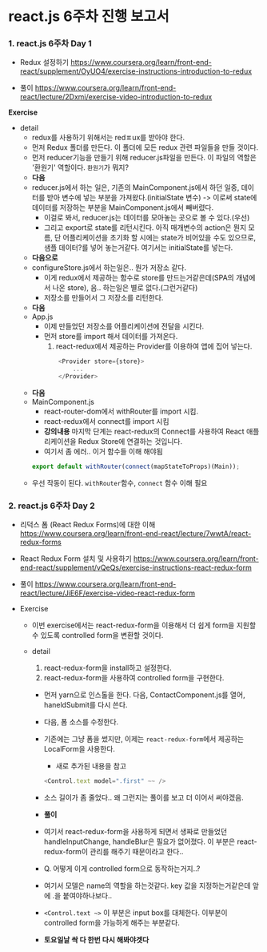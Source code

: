 # react.js 6주차 진행 보고서

### 1. react.js 6주차 Day 1
- Redux 설정하기
https://www.coursera.org/learn/front-end-react/supplement/OyUO4/exercise-instructions-introduction-to-redux

- 풀이
https://www.coursera.org/learn/front-end-react/lecture/2Dxmi/exercise-video-introduction-to-redux

**Exercise**
- detail
    - redux를 사용하기 위해서는 redㅍux를 받아야 한다.
    - 먼저 Redux 폴더를 만든다. 이 폴더에 모든 redux 관련 파일들을 만들 것이다.
    - 먼저 reducer기능을 만들기 위해 reducer.js파일을 만든다. 이 파일의 역할은 '환원기' 역할이다. `환원기`가 뭐지?
    - **다음**
    - reducer.js에서 하는 일은, 기존의 MainComponent.js에서 하던 일중, 데이터를 받아 변수에 넣는 부분을 가져왔다.(initialState 변수) -> 이로써 state에 데이터를 저장하는 부분을 MainComponent.js에서 빼버렸다.
        - 이걸로 봐서, reducer.js는 데이터를 모아놓는 곳으로 볼 수 있다.(우선)
        - 그리고 export로 state를 리턴시킨다. 아직 매개변수의 action은 뭔지 모름, 단 어플리케이션을 초기화 할 시에는 state가 비어있을 수도 있으므로, 샘플 데이터?를 넣어 놓는거같다. 여기서는 initialState를 넣는다.
    - **다음으로**
    - configureStore.js에서 하는일은.. 뭔가 저장소 같다.
        - 이게 redux에서 제공하는 함수로 store를 만드는거같은데(SPA의 개념에서 나온 store), 음.. 하는일은 별로 없다.(그런거같다)
        - 저장소를 만들어서 그 저장소를 리턴한다.
    - **다음**
    - App.js
        - 이제 만들었던 저장소를 어플리케이션에 전달을 시킨다.
        - 먼저 store를 import 해서 데이터를 가져온다.
            1. react-redux에서 제공하는 Provider를 이용하여 앱에 집어 넣는다.
            ```javascript
                <Provider store={store}>
                    ...
                </Provider>
            ```
    - **다음**
    - MainComponent.js
        - react-router-dom에서 withRouter를 import 시킴.
        - react-redux에서 connect를 import 시킴
        - **강의내용** 마지막 단계는 react-redux의 Connect를 사용하여 React 애플리케이션을 Redux Store에 연결하는 것입니다.
        - 여기서 좀 에러.. 이거 함수들 이해 해야됨
        ```javascript
        export default withRouter(connect(mapStateToProps)(Main));
        ```
    - 우선 작동이 된다. ```withRouter```함수, ```connect``` 함수 이해 필요

### 2. react.js 6주차 Day 2

- 리덕스 폼 (React Redux Forms)에 대한 이해
https://www.coursera.org/learn/front-end-react/lecture/7wwtA/react-redux-forms

- React Redux Form 설치 및 사용하기
https://www.coursera.org/learn/front-end-react/supplement/vQeQs/exercise-instructions-react-redux-form

- 풀이
https://www.coursera.org/learn/front-end-react/lecture/JiE6F/exercise-video-react-redux-form

- Exercise
    - 이번 exercise에서는 react-redux-form을 이용해서 더 쉽게 form을 지원할 수 있도록 controlled form을 변환할 것이다.
    
    - detail
        1. react-redux-form을 install하고 설정한다.
        2. react-redux-form을 사용하여 controlled form을 구현한다.

        - 먼저 yarn으로 인스톨을 한다. 다음, ContactComponent.js를 열어, haneldSubmit를 다시 쓴다.
        - 다음, 폼 소스를 수정한다.
        - 기존에는 그냥 폼을 썼지만, 이제는 `react-redux-form`에서 제공하는 LocalForm을 사용한다.
            - 새로 추가된 내용을 참고
            ```javascript
            <Control.text model=".first" ~~ />
            ```
        - 소스 길이가 좀 줄었다.. 왜 그런지는 풀이를 보고 더 이어서 써야겠음.
        - **풀이**
        - 여기서 react-redux-form을 사용하게 되면서 생짜로 만들었던 handleInputChange, handleBlur은 필요가 없어졌다. 이 부분은 react-redux-form이 관리를 해주기 때문이라고 한다..
        - Q. 어떻게 이게 controlled form으로 동작하는거지..? 
        - 여기서 모델은 name의 역할을 하는것같다. key 값을 지정하는거같은데 앞에 .을 붙여야하나보다..

        - `<Control.text ~>` 이 부분은 input box를 대체한다. 이부분이 controlled form을 가능하게 해주는 부분같다.

        - **토요일날 싹 다 한번 다시 해봐야겟다**